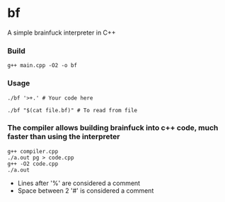 # bf
A simple brainfuck interpreter in C++

### Build
```
g++ main.cpp -O2 -o bf
```

### Usage
```
./bf '>+.' # Your code here
```

```
./bf "$(cat file.bf)" # To read from file
```

### The compiler allows building brainfuck into c++ code, much faster than using the interpreter
```
g++ compiler.cpp
./a.out pg > code.cpp
g++ -O2 code.cpp
./a.out
```

* Lines after '%' are considered a comment
* Space between 2 '#' is considered a comment
